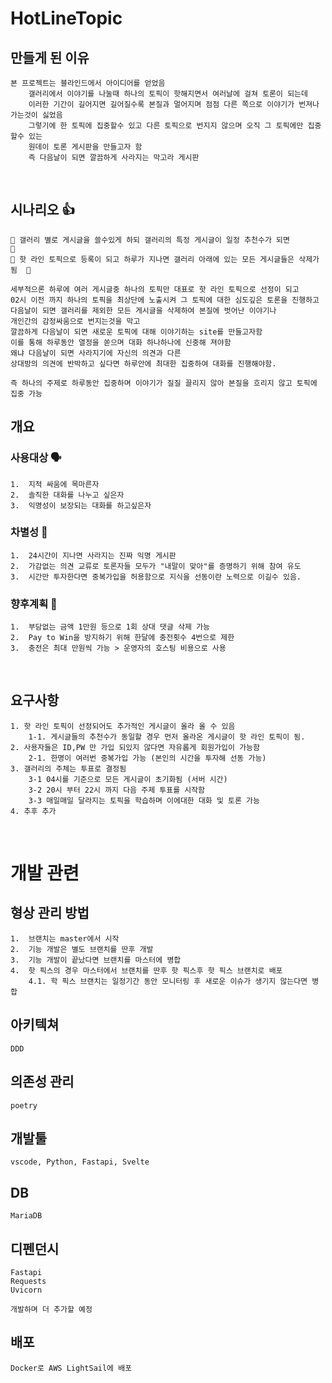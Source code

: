 # HotLineTopic 

## 만들게 된 이유 
    본 프로젝트는 블라인드에서 아이디어를 얻었음
        갤러리에서 이야기를 나눌때 하나의 토픽이 핫해지면서 여러날에 걸쳐 토론이 되는데 
        이러한 기간이 길어지면 길어질수록 본질과 멀어지며 점점 다른 쪽으로 이야기가 번져나가는것이 싫었음
        그렇기에 한 토픽에 집중할수 있고 다른 토픽으로 번지지 않으며 오직 그 토픽에만 집중 할수 있는 
        원데이 토론 게시판을 만들고자 함 
        즉 다음날이 되면 깔끔하게 사라지는 막고라 게시판
  
<br/>

## 시나리오 👍 
    👏 갤러리 별로 게시글을 쓸수있게 하되 갤러리의 특정 게시글이 일정 추천수가 되면           👏 
    👏 핫 라인 토픽으로 등록이 되고 하루가 지나면 갤러리 아래에 있는 모든 게시글들은 삭제가 됨  👏
    
    세부적으론 하루에 여러 게시글중 하나의 토픽만 대표로 핫 라인 토픽으로 선정이 되고 
    02시 이전 까지 하나의 토픽을 최상단에 노출시켜 그 토픽에 대한 심도깊은 토론을 진행하고 
    다음날이 되면 갤러리를 제외한 모든 게시글을 삭제하여 본질에 벗어난 이야기나 
    개인간의 감정싸움으로 번지는것을 막고 
    깔끔하게 다음날이 되면 새로운 토픽에 대해 이야기하는 site를 만들고자함
    이를 통해 하루동안 열정을 쏟으며 대화 하나하나에 신중해 져야함 
    왜냐 다음날이 되면 사라지기에 자신의 의견과 다른
    상대방의 의견에 반박하고 싶다면 하루안에 최대한 집중하여 대화를 진행해야함.

    즉 하나의 주제로 하루동안 집중하며 이야기가 질질 끌리지 않아 본질을 흐리지 않고 토픽에 집중 가능

## 개요
### 사용대상 🗣
    1.  지적 싸움에 목마른자 
    2.  솔직한 대화를 나누고 싶은자
    3.  익명성이 보장되는 대화를 하고싶은자

### 차별성 👀
    1.  24시간이 지나면 사라지는 진짜 익명 게시판
    2.  가감없는 의견 교류로 토론자들 모두가 "내말이 맞아"를 증명하기 위해 참여 유도
    3.  시간만 투자한다면 중복가입을 허용함으로 지식을 선동이란 노력으로 이길수 있음.

### 향후계획 🤔
    1.  부담없는 금액 1만원 등으로 1회 상대 댓글 삭제 가능 
    2.  Pay to Win을 방지하기 위해 한달에 충전횟수 4번으로 제한
    3.  충전은 최대 만원씩 가능 > 운영자의 호스팅 비용으로 사용
<br/>

## 요구사항
    1. 핫 라인 토픽이 선정되어도 추가적인 게시글이 올라 올 수 있음
        1-1. 게시글들의 추천수가 동일할 경우 먼저 올라온 게시글이 핫 라인 토픽이 됨.
    2. 사용자들은 ID,PW 만 가입 되있지 않다면 자유롭게 회원가입이 가능함
        2-1. 한명이 여러번 중복가입 가능 (본인의 시간을 투자해 선동 가능)
    3. 갤러리의 주체는 투표로 결정됨
        3-1 04시를 기준으로 모든 게시글이 초기화됨 (서버 시간)
        3-2 20시 부터 22시 까지 다음 주제 투표를 시작함
        3-3 매일매일 달라지는 토픽을 학습하며 이에대한 대화 및 토론 가능 
    4. 추후 추가 

<br/>

# 개발 관련 

## 형상 관리 방법
    1.  브랜치는 master에서 시작 
    2.  기능 개발은 별도 브랜치를 딴후 개발 
    3.  기능 개발이 끝났다면 브랜치를 마스터에 병합
    4.  핫 픽스의 경우 마스터에서 브랜치를 딴후 핫 픽스후 핫 픽스 브랜치로 배포
        4.1. 학 픽스 브랜치는 일정기간 동안 모니터링 후 새로운 이슈가 생기지 않는다면 병합 
## 아키텍쳐
    DDD
## 의존성 관리 
    poetry
## 개발툴
    vscode, Python, Fastapi, Svelte
## DB
    MariaDB
## 디펜던시 
    Fastapi
    Requests
    Uvicorn

    개발하며 더 추가할 예정
## 배포 
    Docker로 AWS LightSail에 배포 
